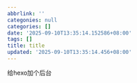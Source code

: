 ```yaml
---
abbrlink: ''
categonies: null
categories: []
date: '2025-09-10T13:35:14.152586+08:00'
tags: []
title: title
updated: '2025-09-10T13:35:14.456+08:00'
---
```

给hexo加个后台
